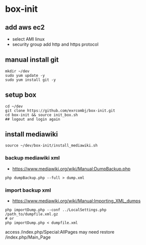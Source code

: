 # box-init

## add aws ec2  
* select AMI linux
* security group add http and https protocol

## manual install git
```
mkdir ~/dev
sudo yum update -y
sudo yum install git -y
```

## setup box
```
cd ~/dev
git clone https://github.com/exrcombj/box-init.git
cd box-init && source init_box.sh
## logout and login again
```

## install mediawiki
```
source ~/dev/box-init/install_mediawiki.sh
```
### backup mediawiki xml
* https://www.mediawiki.org/wiki/Manual:DumpBackup.php
```
php dumpBackup.php --full > dump.xml
```
### import backup xml
* https://www.mediawiki.org/wiki/Manual:Importing_XML_dumps

```
php importDump.php --conf ../LocalSettings.php /path_to/dumpfile.xml.gz
# or
php importDump.php < dumpfile.xml
```
access /index.php/Special:AllPages
may need restore /index.php/Main_Page 
